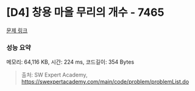 # [D4] 창용 마을 무리의 개수 - 7465 

[문제 링크](https://swexpertacademy.com/main/code/problem/problemDetail.do?contestProbId=AWngfZVa9XwDFAQU) 

### 성능 요약

메모리: 64,116 KB, 시간: 224 ms, 코드길이: 354 Bytes



> 출처: SW Expert Academy, https://swexpertacademy.com/main/code/problem/problemList.do